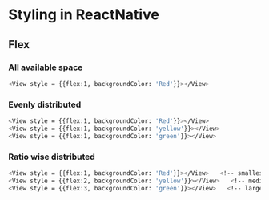 # Styling in ReactNative

## Flex

### All available space
```sh
<View style = {{flex:1, backgroundColor: 'Red'}}></View>
```
### Evenly distributed
```sh
<View style = {{flex:1, backgroundColor: 'Red'}}></View>
<View style = {{flex:1, backgroundColor: 'yellow'}}></View>
<View style = {{flex:1, backgroundColor: 'green'}}></View>
```
### Ratio wise distributed
```sh
<View style = {{flex:1, backgroundColor: 'Red'}}></View>   <!-- smallest -->
<View style = {{flex:2, backgroundColor: 'yellow'}}></View>   <!-- medium -->
<View style = {{flex:3, backgroundColor: 'green'}}></View>   <!-- largest -->
```